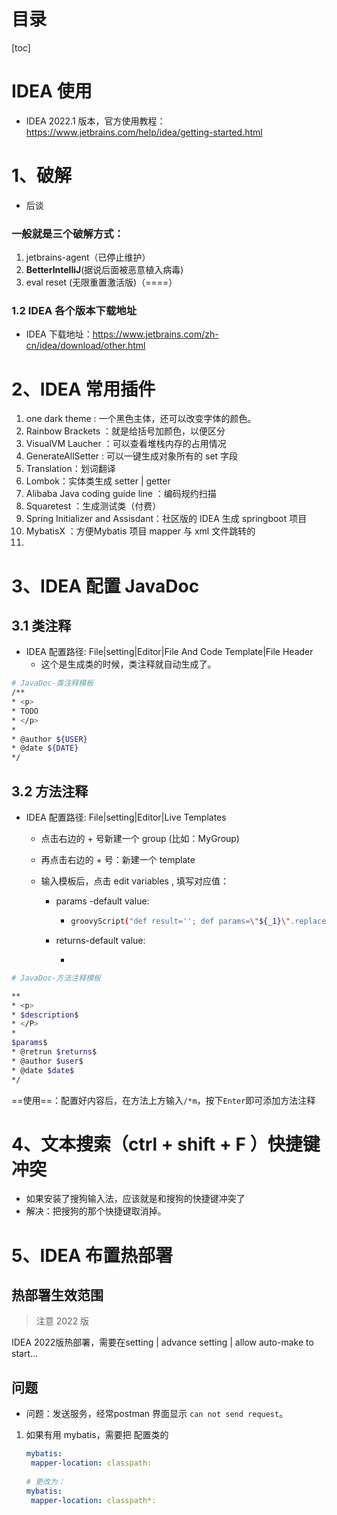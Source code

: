 # 目录

[toc]

# IDEA 使用

- IDEA 2022.1 版本，官方使用教程：https://www.jetbrains.com/help/idea/getting-started.html

# 1、破解

- 后谈

### 一般就是三个破解方式：

1. jetbrains-agent（已停止维护）
2. **BetterIntelliJ**(据说后面被恶意植入病毒)
3. eval reset (无限重置激活版)（====）

### 1.2 IDEA 各个版本下载地址

- IDEA 下载地址：https://www.jetbrains.com/zh-cn/idea/download/other.html

# 2、IDEA 常用插件

1. one dark theme : 一个黑色主体，还可以改变字体的颜色。
2. Rainbow Brackets ：就是给括号加颜色，以便区分
3. VisualVM Laucher ：可以查看堆栈内存的占用情况
4. GenerateAllSetter : 可以一键生成对象所有的 set 字段
5. Translation：划词翻译
6. Lombok：实体类生成 setter | getter
7. Alibaba Java coding guide line ：编码规约扫描
8. Squaretest ：生成测试类（付费）
9. Spring Initializer and Assisdant：社区版的 IDEA 生成 springboot 项目
10. MybatisX ：方便Mybatis 项目 mapper 与 xml 文件跳转的
11. 



# 3、IDEA 配置 JavaDoc

## 3.1 类注释

- IDEA 配置路径: File|setting|Editor|File And Code Template|File Header
  - 这个是生成类的时候，类注释就自动生成了。

```sh
# JavaDoc-类注释模板
/**
* <p>
* TODO
* </p>
* 
* @author ${USER}
* @date ${DATE}
*/
```



## 3.2 方法注释

- IDEA 配置路径: File|setting|Editor|Live Templates

  - 点击右边的 + 号新建一个 group (比如：MyGroup)

  - 再点击右边的 + 号：新建一个 template

  - 输入模板后，点击 edit variables , 填写对应值：

    - params -default value: 

      - ```sh
        groovyScript("def result=''; def params=\"${_1}\".replaceAll('[\\\\[|\\\\]|\\\\s]', '').split(',').toList(); for(i = 0; i < params.size(); i++) {result+='* @param: ' + params[i] + ((i < params.size() - 1) ? '\\n ' : '')};return result", methodParameters())
        ```

    - returns-default value:

      - 

```sh
# JavaDoc-方法注释模板

**
* <p>
* $description$
* </P>
* 
$params$
* @retrun $returns$
* @author $user$
* @date $date$
*/
```



==使用==：配置好内容后，在方法上方输入`/*m`，按下`Enter`即可添加方法注释





# 4、文本搜索（ctrl + shift + F ）快捷键冲突

- 如果安装了搜狗输入法，应该就是和搜狗的快捷键冲突了
- 解决：把搜狗的那个快捷键取消掉。





# 5、IDEA  布置热部署



## 热部署生效范围







> 注意 2022 版

IDEA 2022版热部署，需要在setting |  advance setting | allow auto-make to start... 

## 问题

- 问题：发送服务，经常postman 界面显示 `can not send request`。

1. 如果有用 mybatis，需要把 配置类的

   ```yaml
   mybatis:
   	mapper-location: classpath:
   	
   # 更改为：
   mybatis:
   	mapper-location: classpath*:
   ```